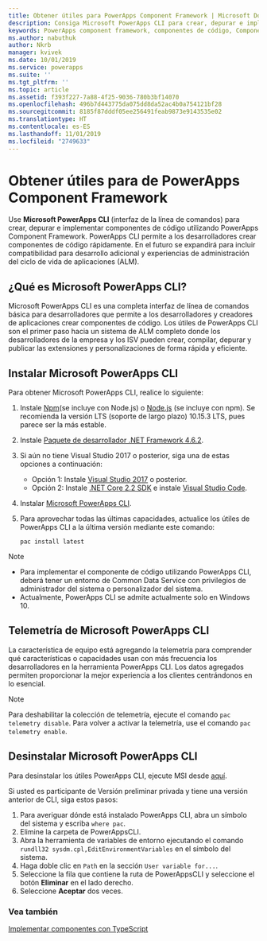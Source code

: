 ```yaml
---
title: Obtener útiles para PowerApps Component Framework | Microsoft Docs
description: Consiga Microsoft PowerApps CLI para crear, depurar e implementar componentes de código con PowerApps Component Framework.
keywords: PowerApps component framework, componentes de código, Component Framework
ms.author: nabuthuk
author: Nkrb
manager: kvivek
ms.date: 10/01/2019
ms.service: powerapps
ms.suite: ''
ms.tgt_pltfrm: ''
ms.topic: article
ms.assetid: f393f227-7a88-4f25-9036-780b3bf14070
ms.openlocfilehash: 496b7d443775da075dd8da52ac4b0a754121bf28
ms.sourcegitcommit: 8185f87dddf05ee256491feab9873e9143535e02
ms.translationtype: HT
ms.contentlocale: es-ES
ms.lasthandoff: 11/01/2019
ms.locfileid: "2749633"
---
```

# <a name="get-tooling-for-powerapps-component-framework"></a>Obtener útiles para de PowerApps Component Framework

Use **Microsoft PowerApps CLI** (interfaz de la línea de comandos) para crear, depurar e implementar componentes de código utilizando PowerApps Component Framework. PowerApps CLI permite a los desarrolladores crear componentes de código rápidamente. En el futuro se expandirá para incluir compatibilidad para desarrollo adicional y experiencias de administración del ciclo de vida de aplicaciones (ALM). 

## <a name="what-is-microsoft-powerapps-cli"></a>¿Qué es Microsoft PowerApps CLI? 

Microsoft PowerApps CLI es una completa interfaz de línea de comandos básica para desarrolladores que permite a los desarrolladores y creadores de aplicaciones crear componentes de código. Los útiles de PowerApps CLI son el primer paso hacia un sistema de ALM completo donde los desarrolladores de la empresa y los ISV pueden crear, compilar, depurar y publicar las extensiones y personalizaciones de forma rápida y eficiente.  

## <a name="install-microsoft-powerapps-cli"></a>Instalar Microsoft PowerApps CLI

Para obtener Microsoft PowerApps CLI, realice lo siguiente:

1. Instale [Npm](https://www.npmjs.com/get-npm)(se incluye con Node.js) o [Node.js](https://nodejs.org/en/) (se incluye con npm). Se recomienda la versión LTS (soporte de largo plazo) 10.15.3 LTS, pues parece ser la más estable.

1. Instale [Paquete de desarrollador .NET Framework 4.6.2](https://dotnet.microsoft.com/download/dotnet-framework/net462). 

1. Si aún no tiene Visual Studio 2017 o posterior, siga una de estas opciones a continuación:
   - Opción 1: Instale [Visual Studio 2017](https://docs.microsoft.com/visualstudio/install/install-visual-studio?view=vs-2017) o posterior.
   - Opción 2: Instale [.NET Core 2.2 SDK](https://dotnet.microsoft.com/download/dotnet-core/2.2) e instale [Visual Studio Code](https://code.visualstudio.com/Download).

1. Instalar [Microsoft PowerApps CLI](https://aka.ms/PowerAppsCLI).
1. Para aprovechar todas las últimas capacidades, actualice los útiles de PowerApps CLI a la última versión mediante este comando:

    ```CLI
    pac install latest
    ```

> [!NOTE]
> - Para implementar el componente de código utilizando PowerApps CLI, deberá tener un entorno de Common Data Service con privilegios de administrador del sistema o personalizador del sistema.
> - Actualmente, PowerApps CLI se admite actualmente solo en Windows 10.

## <a name="microsoft-powerapps-cli-telemetry"></a>Telemetría de Microsoft PowerApps CLI

La característica de equipo está agregando la telemetría para comprender qué características o capacidades usan con más frecuencia los desarrolladores en la herramienta PowerApps CLI. Los datos agregados permiten proporcionar la mejor experiencia a los clientes centrándonos en lo esencial.

> [!NOTE]
> Para deshabilitar la colección de telemetría, ejecute el comando `pac telemetry disable`. Para volver a activar la telemetría, use el comando `pac telemetry enable`.


## <a name="uninstall-microsoft-powerapps-cli"></a>Desinstalar Microsoft PowerApps CLI

Para desinstalar los útiles PowerApps CLI, ejecute MSI desde [aquí](https://aka.ms/PowerAppsCLI). 

Si usted es participante de Versión preliminar privada y tiene una versión anterior de CLI, siga estos pasos:

1. Para averiguar dónde está instalado PowerApps CLI, abra un símbolo del sistema y escriba `where pac`.
1. Elimine la carpeta de PowerAppsCLI.
1. Abra la herramienta de variables de entorno ejecutando el comando `rundll32 sysdm.cpl,EditEnvironmentVariables` en el símbolo del sistema.
1. Haga doble clic en `Path` en la sección `User variable for...`.
1. Seleccione la fila que contiene la ruta de PowerAppsCLI y seleccione el botón **Eliminar** en el lado derecho.
1. Seleccione **Aceptar** dos veces.

### <a name="see-also"></a>Vea también

[Implementar componentes con TypeScript](implementing-controls-using-typescript.md)<br/>
